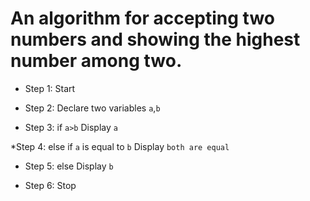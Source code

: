 # An algorithm for accepting two numbers and showing the highest number among two.

* Step 1: Start

* Step 2: Declare two variables `a`,`b`

* Step 3: if `a>b`
          Display `a`

*Step 4: else if `a` is equal to `b`
          Display `both are equal`

* Step 5: else Display `b`

* Step 6: Stop